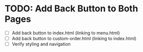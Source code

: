 # TODO: Add Back Button to Both Pages

- [ ] Add back button to index.html (linking to menu.html)
- [ ] Add back button to custom-order.html (linking to index.html)
- [ ] Verify styling and navigation
